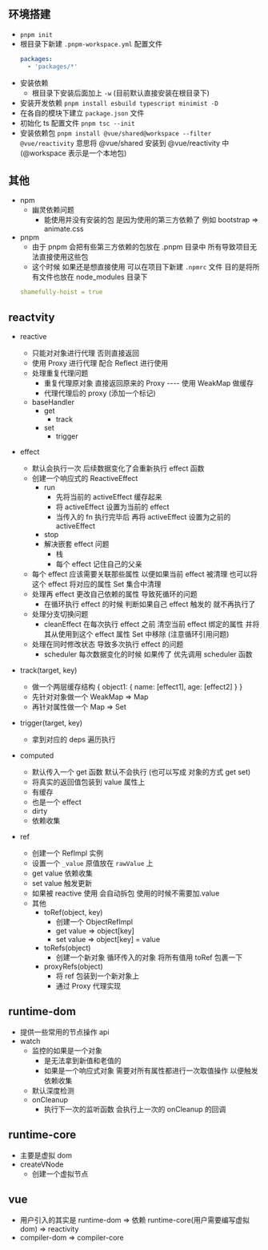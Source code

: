 ## 环境搭建

- `pnpm init`
- 根目录下新建 `.pnpm-workspace.yml` 配置文件
  ```yml
  packages:
    - 'packages/*'
  ```
- 安装依赖
  - 根目录下安装后面加上 `-w` (目前默认直接安装在根目录下)
- 安装开发依赖 `pnpm install esbuild typescript minimist -D`
- 在各自的模块下建立 `package.json` 文件
- 初始化 ts 配置文件 `pnpm tsc --init`
- 安装依赖包 `pnpm install @vue/shared@workspace --filter @vue/reactivity` 意思将 @vue/shared 安装到 @vue/reactivity 中 (@workspace 表示是一个本地包)

## 其他

- npm
  - 幽灵依赖问题
    - 能使用并没有安装的包 是因为使用的第三方依赖了 例如 bootstrap => animate.css
- pnpm
  - 由于 pnpm 会把有些第三方依赖的包放在 .pnpm 目录中 所有导致项目无法直接使用这些包
  - 这个时候 如果还是想直接使用 可以在项目下新建 `.npmrc` 文件 目的是将所有文件也放在 node_modules 目录下
  ```yml
  shamefully-hoist = true
  ```

## reactvity

- reactive

  - 只能对对象进行代理 否则直接返回
  - 使用 Proxy 进行代理 配合 Reflect 进行使用
  - 处理重复代理问题
    - 重复代理原对象 直接返回原来的 Proxy ---- 使用 WeakMap 做缓存
    - 代理代理后的 proxy (添加一个标记)
  - baseHandler
    - get
      - track
    - set
      - trigger

- effect

  - 默认会执行一次 后续数据变化了会重新执行 effect 函数
  - 创建一个响应式的 ReactiveEffect
    - run
      - 先将当前的 activeEffect 缓存起来
      - 将 activeEffect 设置为当前的 effect
      - 当传入的 fn 执行完毕后 再将 activeEffect 设置为之前的 activeEffect
    - stop
    - 解决嵌套 effect 问题
      - 栈
      - 每个 effect 记住自己的父亲
  - 每个 effect 应该需要关联那些属性 以便如果当前 effect 被清理 也可以将这个 effect 将对应的属性 Set 集合中清理
  - 处理再 effect 更改自己依赖的属性 导致死循环的问题
    - 在循环执行 effect 的时候 判断如果自己 effect 触发的 就不再执行了
  - 处理分支切换问题
    - cleanEffect 在每次执行 effect 之前 清空当前 effect 绑定的属性 并将其从使用到这个 effect 属性 Set 中移除 (注意循环引用问题)
  - 处理在同时修改状态 导致多次执行 effect 的问题
    - scheduler 每次数据变化的时候 如果传了 优先调用 scheduler 函数

- track(target, key)
  - 做一个两层缓存结构 { object1: { name: [effect1], age: [effect2] } }
  - 先针对对象做一个 WeakMap => Map
  - 再针对属性做一个 Map => Set
- trigger(target, key)

  - 拿到对应的 deps 遍历执行

- computed

  - 默认传入一个 get 函数 默认不会执行 (也可以写成 对象的方式 get set)
  - 将真实的返回值包装到 value 属性上
  - 有缓存
  - 也是一个 effect
  - dirty
  - 依赖收集

- ref
  - 创建一个 RefImpl 实例
  - 设置一个 `_value` 原值放在 `rawValue` 上
  - get value 依赖收集
  - set value 触发更新
  - 如果被 reactive 使用 会自动拆包 使用的时候不需要加.value
  - 其他
    - toRef(object, key)
      - 创建一个 ObjectRefImpl
      - get value => object[key]
      - set value => object[key] = value
    - toRefs(object)
      - 创建一个新对象 循环传入的对象 将所有值用 toRef 包裹一下
    - proxyRefs(object)
      - 将 ref 包装到一个新对象上
      - 通过 Proxy 代理实现

## runtime-dom

- 提供一些常用的节点操作 api
- watch
  - 监控的如果是一个对象
    - 是无法拿到新值和老值的
    - 如果是一个响应式对象 需要对所有属性都进行一次取值操作 以便触发依赖收集
  - 默认深度检测
  - onCleanup
    - 执行下一次的监听函数 会执行上一次的 onCleanup 的回调

## runtime-core

- 主要是虚拟 dom
- createVNode
  - 创建一个虚拟节点

## vue

- 用户引入的其实是 runtime-dom => 依赖 runtime-core(用户需要编写虚拟 dom) => reactivity
- compiler-dom => compiler-core

